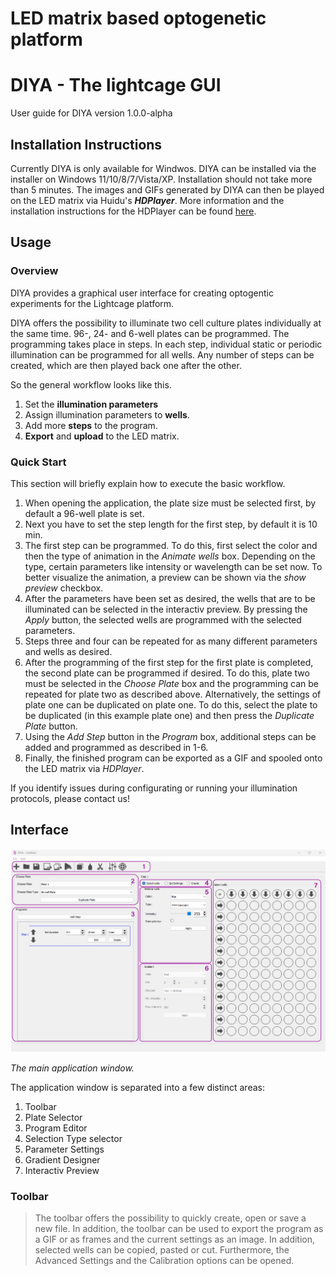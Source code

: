 # LED matrix based optogenetic platform

# DIYA - The lightcage GUI

User guide for DIYA version 1.0.0-alpha

## Installation Instructions

Currently DIYA is only available for Windwos. DIYA can be installed via the installer on Windows 11/10/8/7/Vista/XP. Installation should not take more than 5 minutes. 
The images and GIFs generated by DIYA can then be played on the LED matrix via Huidu's ***HDPlayer***. More information and the installation instructions for the HDPlayer can be found [here](https://www.huidu.cn/download/128.html).

## Usage

### Overview

DIYA provides a graphical user interface for creating optogentic experiments for the Lightcage platform.

DIYA offers the possibility to illuminate two cell culture plates individually at the same time. 96-, 24- and 6-well plates can be programmed. The programming takes place in steps. In each step, individual static or periodic illumination can be programmed for all wells. Any number of steps can be created, which are then played back one after the other.

So the general workflow looks like this.

1. Set the **illumination parameters**
2. Assign illumination parameters to **wells**.
3. Add more **steps** to the program. 
4. **Export** and **upload** to the LED matrix.

### Quick Start

This section will briefly explain how to execute the basic workflow.


1. When opening the application, the plate size must be selected first, by default a 96-well plate is set.
2. Next you have to set the step length for the first step, by default it is 10 min.
3. The first step can be programmed. To do this, first select the color and then the type of animation in the _Animate wells_ box. Depending on the type, certain parameters like intensity or wavelength can be set now. To better visualize the animation, a preview can be shown via the _show preview_ checkbox.
4. After the parameters have been set as desired, the wells that are to be illuminated can be selected in the interactiv preview. By pressing the _Apply_ button, the selected wells are programmed with the selected parameters.
5. Steps three and four can be repeated for as many different parameters and wells as desired. 
6. After the programming of the first step for the first plate is completed, the second plate can be programmed if desired. To do this, plate two must be selected in the _Choose Plate_ box and the programming can be repeated for plate two as described above. Alternatively, the settings of plate one can be duplicated on plate one. To do this, select the plate to be duplicated (in this example plate one) and then press the _Duplicate Plate_ button.
7. Using the _Add Step_ button in the _Program_ box, additional steps can be added and programmed as described in 1-6.
8. Finally, the finished program can be exported as a GIF and spooled onto the LED matrix via _HDPlayer_.
 
If you identify issues during configurating or running your illumination protocols, please contact us!

## Interface

<a href="docs/images/DIYA_screenshot_labeled.jpg"><img src="docs/images/DIYA_screenshot_labeled.jpg" title="The main application window"></img></a>

_The main application window._

The application window is separated into a few distinct areas:

1. Toolbar
2. Plate Selector
3. Program Editor
4. Selection Type selector
5. Parameter Settings 
6. Gradient Designer
7. Interactiv Preview

### Toolbar
> The toolbar offers the possibility to quickly create, open or save a new file. In addition, the toolbar can be used to export the program as a GIF or as frames and the current settings as an image. In addition, selected wells can be copied, pasted or cut. Furthermore, the Advanced Settings and the Calibration options can be opened.

